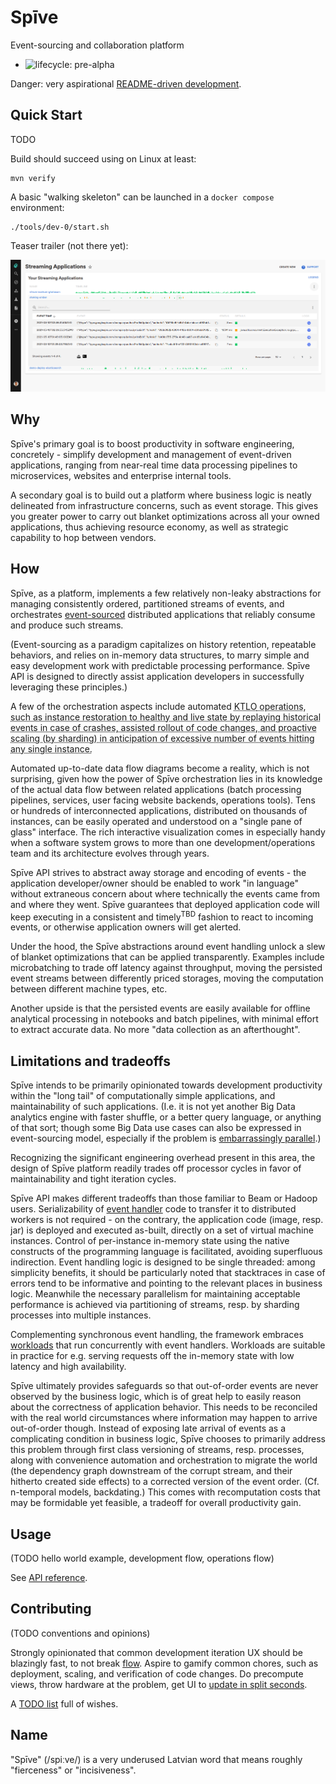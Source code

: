 # Spīve

Event-sourcing and collaboration platform

  * ![lifecycle: pre-alpha](https://img.shields.io/badge/lifecycle-pre--alpha-a0c3d2.svg)

Danger: very aspirational [README-driven development](https://tom.preston-werner.com/2010/08/23/readme-driven-development.html).

## Quick Start

TODO

Build should succeed using on Linux at least:

    mvn verify

A basic "walking skeleton" can be launched in a `docker compose` environment:

    ./tools/dev-0/start.sh

Teaser trailer (not there yet):

![](screenshot.png "UI mockup showing event timelines of three applications. One of them colored to indicate warnings, and a cause in the form of an exception stacktrace can be easily identified.")

## Why

Spīve's primary goal is to boost productivity in software engineering, concretely - simplify development and management of event-driven applications, ranging from near-real time data processing pipelines to microservices, websites and enterprise internal tools.

A secondary goal is to build out a platform where business logic is neatly delineated from infrastructure concerns, such as event storage. This gives you greater power to carry out blanket optimizations across all your owned applications, thus achieving resource economy, as well as strategic capability to hop between vendors.

## How

Spīve, as a platform, implements a few relatively non-leaky abstractions for managing consistently ordered, partitioned streams of events, and orchestrates [event-sourced](https://www.cqrs.nu/Faq/event-sourcing) distributed applications that reliably consume and produce such streams.

(Event-sourcing as a paradigm capitalizes on history retention, repeatable behaviors, and relies on in-memory data structures, to marry simple and easy development work with predictable processing performance. Spīve API is designed to directly assist application developers in successfully leveraging these principles.)

A few of the orchestration aspects include automated <abbr title="&quot;Keep The Lights On&quot;">KTLO<abbr> operations, such as instance restoration to healthy and live state by replaying historical events in case of crashes, assisted rollout of code changes, and proactive scaling (by sharding) in anticipation of excessive number of events hitting any single instance.

Automated up-to-date data flow diagrams become a reality, which is not surprising, given how the power of Spīve orchestration lies in its knowledge of the actual data flow between related applications (batch processing pipelines, services, user facing website backends, operations tools). Tens or hundreds of interconnected applications, distributed on thousands of instances, can be easily operated and understood on a "single pane of glass" interface. The rich interactive visualization comes in especially handy when a software system grows to more than one development/operations team and its architecture evolves through years.

Spīve API strives to abstract away storage and encoding of events - the application developer/owner should be enabled to work "in language" without extraneous concern about where technically the events came from and where they went. Spīve guarantees that deployed application code will keep executing in a consistent and timely<sup>TBD</sup> fashion to react to incoming events, or otherwise application owners will get alerted.

Under the hood, the Spīve abstractions around event handling unlock a slew of blanket optimizations that can be applied transparently. Examples include microbatching to trade off latency against throughput, moving the persisted event streams between differently priced storages, moving the computation between different machine types, etc.

Another upside is that the persisted events are easily available for offline analytical processing in notebooks and batch pipelines, with minimal effort to extract accurate data. No more "data collection as an afterthought".

## Limitations and tradeoffs

Spīve intends to be primarily opinionated towards development productivity within the "long tail" of computationally simple applications, and maintainability of such applications. (I.e. it is not yet another Big Data analytics engine with faster shuffle, or a better query language, or anything of that sort; though some Big Data use cases can also be expressed in event-sourcing model, especially if the problem is [embarrassingly parallel](https://en.wikipedia.org/wiki/Embarrassingly_parallel).)

Recognizing the significant engineering overhead present in this area, the design of Spīve platform readily trades off processor cycles in favor of maintainability and tight iteration cycles.

Spīve API makes different tradeoffs than those familiar to Beam or Hadoop users. Serializability of [event handler](API.md#Event_handlers) code to transfer it to distributed workers is not required - on the contrary, the application code (image, resp. jar) is deployed and executed as-built, directly on a set of virtual machine instances. Control of per-instance in-memory state using the native constructs of the programming language is facilitated, avoiding superfluous indirection. Event handling logic is designed to be single threaded: among simplicity benefits, it should be particularly noted that stacktraces in case of errors tend to be informative and pointing to the relevant places in business logic. Meanwhile the necessary parallelism for maintaining acceptable performance is achieved via partitioning of streams, resp. by sharding processes into multiple instances.

Complementing synchronous event handling, the framework embraces [workloads](API.md#Workloads) that run concurrently with event handlers. Workloads are suitable in practice for e.g. serving requests off the in-memory state with low latency and high availability.

Spīve ultimately provides safeguards so that out-of-order events are never observed by the business logic, which is of great help to easily reason about the correctness of application behavior. This needs to be reconciled with the real world circumstances where information may happen to arrive out-of-order though. Instead of exposing late arrival of events as a complicating condition in business logic, Spīve chooses to primarily address this problem through first class versioning of streams, resp. processes, along with convenience automation and orchestration to migrate the world (the dependency graph downstream of the corrupt stream, and their hitherto created side effects) to a corrected version of the event order. (Cf. n-temporal models, backdating.) This comes with recomputation costs that may be formidable yet feasible, a tradeoff for overall productivity gain.

## Usage

(TODO hello world example, development flow, operations flow)

See [API reference](API.md).

## Contributing

(TODO conventions and opinions)

Strongly opinionated that common development iteration UX should be blazingly fast, to not break [flow](https://en.wikipedia.org/wiki/Flow_state). Aspire to gamify common chores, such as deployment, scaling, and verification of code changes. Do precompute views, throw hardware at the problem, get UI to [update in split seconds](http://lawsofux.com/en/doherty-threshold/).

A [TODO list](TODO.md) full of wishes.

## Name

"Spīve" (/spiːve/) is a very underused Latvian word that means roughly "fierceness" or "incisiveness".
